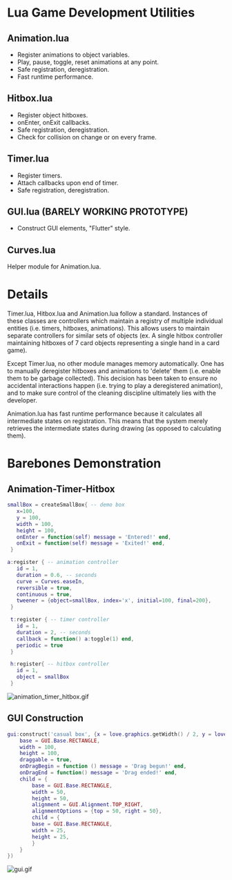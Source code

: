 # Lua Game Development Utilities

## Animation.lua
- Register animations to object variables.
- Play, pause, toggle, reset animations at any point. 
- Safe registration, deregistration.
- Fast runtime performance.

## Hitbox.lua
- Register object hitboxes. 
- onEnter, onExit callbacks.
- Safe registration, deregistration.
- Check for collision on change or on every frame.

## Timer.lua
- Register timers.
- Attach callbacks upon end of timer.
- Safe registration, deregistration.

## GUI.lua (BARELY WORKING PROTOTYPE)
- Construct GUI elements, "Flutter" style.

## Curves.lua
Helper module for Animation.lua.

# Details

Timer.lua, Hitbox.lua and Animation.lua follow a standard. Instances of these classes are controllers which maintain a registry of multiple individual entities (i.e. timers, hitboxes, animations). This allows users to maintain separate controllers for similar sets of objects (ex. A single hitbox controller maintaining hitboxes of 7 card objects representing a single hand in a card game).

Except Timer.lua, no other module manages memory automatically. One has to manually deregister hitboxes and animations to 'delete' them (i.e. enable them to be garbage collected). This decision has been taken to ensure no accidental interactions happen (i.e. trying to play a deregistered animation), and to make sure control of the cleaning discipline ultimately lies with the developer.

Animation.lua has fast runtime performance because it calculates all intermediate states on registration. This means that the system merely retrieves the intermediate states during drawing (as opposed to calculating them).

# Barebones Demonstration

## Animation-Timer-Hitbox

 ```lua
smallBox = createSmallBox{ -- demo box
    x=100, 
    y = 100, 
    width = 100, 
    height = 100, 
    onEnter = function(self) message = 'Entered!' end,
    onExit = function(self) message = 'Exited!' end,
  }

 a:register { -- animation controller
    id = 1,
    duration = 0.6, -- seconds
    curve = Curves.easeIn,
    reversible = true,
    continuous = true,
    tweener = {object=smallBox, index='x', initial=100, final=200},
  }

  t:register { -- timer controller
    id = 1, 
    duration = 2, -- seconds
    callback = function() a:toggle(1) end,
    periodic = true
  }

  h:register{ -- hitbox controller
    id = 1,
    object = smallBox
  }
  ```

![animation_timer_hitbox.gif](https://s5.gifyu.com/images/ath.gif "Animation Timer Hitbox Demo")

## GUI Construction

```lua
gui:construct('casual box', {x = love.graphics.getWidth() / 2, y = love.graphics.getHeight() / 2}, {
    base = GUI.Base.RECTANGLE,
    width = 100,
    height = 100,
    draggable = true,
    onDragBegin = function () message = 'Drag begun!' end,
    onDragEnd = function() message = 'Drag ended!' end,
    child = {
        base = GUI.Base.RECTANGLE,
        width = 50,
        height = 50,
        alignment = GUI.Alignment.TOP_RIGHT,
        alignmentOptions = {top = 50, right = 50},
        child = {
        base = GUI.Base.RECTANGLE,
        width = 25,
        height = 25,
        }
    }
})
```
![gui.gif](https://s5.gifyu.com/images/GUI4ee40a199c70eefb.gif "GUI Demo")
